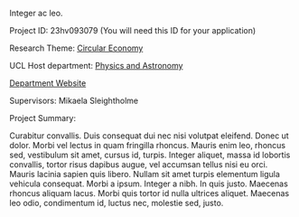 Integer ac leo.

Project ID: 23hv093079
(You will need this ID for your application)

Research Theme: [Circular Economy](../themes/circular-economy)

UCL Host department: [Physics and Astronomy](../departments/physics-and-astronomy)

[Department Website](https://www.example.com/dept2)

Supervisors: Mikaela Sleightholme

Project Summary:

Curabitur convallis. Duis consequat dui nec nisi volutpat eleifend. Donec ut dolor. Morbi vel lectus in quam fringilla rhoncus. Mauris enim leo, rhoncus sed, vestibulum sit amet, cursus id, turpis. Integer aliquet, massa id lobortis convallis, tortor risus dapibus augue, vel accumsan tellus nisi eu orci. Mauris lacinia sapien quis libero. Nullam sit amet turpis elementum ligula vehicula consequat. Morbi a ipsum. Integer a nibh. In quis justo. Maecenas rhoncus aliquam lacus. Morbi quis tortor id nulla ultrices aliquet. Maecenas leo odio, condimentum id, luctus nec, molestie sed, justo.